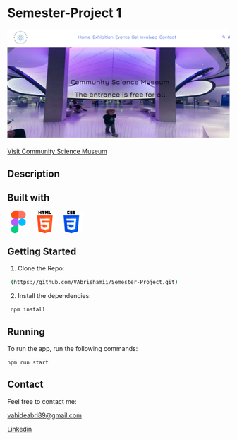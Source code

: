 # Semester-Project 1

![Community Science Museum](https://github.com/VAbrishamii/Semester-Project/blob/main/Screenshot%202024-05-30%20092429.png)

[Visit Community Science Museum](https://remarkable-sprinkles-138ea8.netlify.app/)

## Description 

## Built with
<div style="display: flex; gap: 10px;">
   <img src="https://github.com/VAbrishamii/Semester-Project/blob/main/figma.png" alt="Icon" width="50" height="50">
   <img src="https://github.com/VAbrishamii/Semester-Project/blob/main/html-5.png" alt="Icon" width="50" height="50">
   <img src="https://github.com/VAbrishamii/Semester-Project/blob/main/css-3.png" alt="Icon" width="50" height="50">

</div>

## Getting Started
1. Clone the Repo:
  ```sh
   (https://github.com/VAbrishamii/Semester-Project.git)

  ```
2. Install the dependencies:  
  ```sh
   npm install
  ```
## Running 
To run the app, run the following commands:
  ```sh
  npm run start
  ```
## Contact 

Feel free to contact me:

vahideabri89@gmail.com

[Linkedin](linkedin.com/in/vahideh-abrishami-53b206170) 
